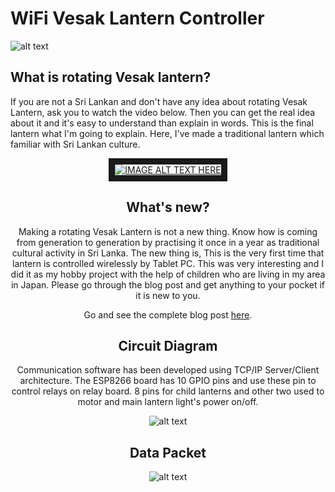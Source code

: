 # WiFi Vesak Lantern Controller

![alt text](http://static.jp.technologyweuse.com/i/22/post.jpg)

## What is rotating Vesak lantern?
If you are not a Sri Lankan and don't have any idea about rotating Vesak Lantern, ask you to watch the video below. Then you can get the real idea about it and it's easy to understand than explain in words. This is the final lantern what I'm going to explain. Here, I've made a traditional lantern which familiar with Sri Lankan culture.

<center>
<a href="http://www.youtube.com/watch?feature=player_embedded&v=N_Ut2HCHncc" target="_blank"><img src="http://static.jp.technologyweuse.com/i/22/45.jpg" alt="IMAGE ALT TEXT HERE"  border="10" /></a>
<center>

## What's new?
Making a rotating Vesak Lantern is not a new thing. Know how is coming from generation to generation by practising it once in a year as traditional cultural activity in Sri Lanka. The new thing is, This is the very first time that lantern is controlled wirelessly by Tablet PC. This was very interesting and I did it as my hobby project with the help of children who are living in my area in Japan. Please go through the blog post and get anything to your pocket if it is new to you.

Go and see the complete blog post [here](http://www.technologyweuse.com/wifi-vesak-lantern-controller).

## Circuit Diagram

Communication software has been developed using TCP/IP Server/Client architecture. The ESP8266 board has 10 GPIO pins and use these pin to control relays on relay board. 8 pins for child lanterns and other two used to motor and main lantern light's power on/off.

![alt text](http://static.jp.technologyweuse.com/i/22/20.jpg)

## Data Packet

![alt text](http://static.jp.technologyweuse.com/i/22/21.jpg)

